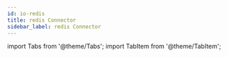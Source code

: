 ```yaml
---
id: io-redis
title: redis Connector
sidebar_label: redis Connector
---
```


import Tabs from '@theme/Tabs';
import TabItem from '@theme/TabItem';

